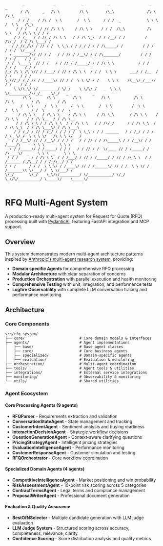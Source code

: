 ```
        _             _            _           _                  _          _                           
       / /\      _   /\ \         /\ \        /\_\               /\ \       /\ \     _                   
      / / /    / /\ /  \ \       /  \ \      / / /  _            \ \ \     /  \ \   /\_\                 
     / / /    / / // /\ \ \     / /\ \ \    / / /  /\_\          /\ \_\   / /\ \ \_/ / /                 
    / / /_   / / // / /\ \ \   / / /\ \_\  / / /__/ / /         / /\/_/  / / /\ \___/ /                  
   / /_//_/\/ / // / /  \ \_\ / / /_/ / / / /\_____/ /         / / /    / / /  \/____/                   
  / _______/\/ // / /   / / // / /__\/ / / /\_______/         / / /    / / /    / / /                    
 / /  \____\  // / /   / / // / /_____/ / / /\ \ \           / / /    / / /    / / /                     
/_/ /\ \ /\ \// / /___/ / // / /\ \ \  / / /  \ \ \      ___/ / /__  / / /    / / /                      
\_\//_/ /_/ // / /____\/ // / /  \ \ \/ / /    \ \ \    /\__\/_/___\/ / /    / / /                       
    \_\/\_\/ \/_________/ \/_/  _ \_\/\/_/   _  \_\_\   \/_________/\/_/_    \/_/   _           _        
        /\ \       /\ \        /\ \         /\ \           /\ \        /\ \        / /\        / /\      
       /  \ \     /  \ \      /  \ \       /  \ \         /  \ \      /  \ \      / /  \      / /  \     
      / /\ \ \   / /\ \ \    / /\ \ \     / /\ \_\       / /\ \ \    / /\ \ \    / / /\ \__  / / /\ \__  
     / / /\ \_\ / / /\ \_\  / / /\ \ \   / / /\/_/      / / /\ \_\  / / /\ \_\  / / /\ \___\/ / /\ \___\ 
    / / /_/ / // / /_/ / / / / /  \ \_\ / / / ______   / / /_/ / / / /_/_ \/_/  \ \ \ \/___/\ \ \ \/___/ 
   / / /__\/ // / /__\/ / / / /   / / // / / /\_____\ / / /__\/ / / /____/\      \ \ \       \ \ \       
  / / /_____// / /_____/ / / /   / / // / /  \/____ // / /_____/ / /\____\/  _    \ \ \  _    \ \ \      
 / / /      / / /\ \ \  / / /___/ / // / /_____/ / // / /\ \ \  / / /______ /_/\__/ / / /_/\__/ / /      
/ / /      / / /  \ \ \/ / /____\/ // / /______\/ // / /  \ \ \/ / /_______\\ \/___/ /  \ \/___/ /       
\/_/       \/_/    \_\/\/_________/ \/___________/ \/_/    \_\/\/__________/ \_____\/    \_____\/        
                                                                                                         

```

# RFQ Multi-Agent System

A production-ready multi-agent system for Request for Quote (RFQ) processing built with [PydanticAI](https://ai.pydantic.dev/), featuring FastAPI integration and MCP support.

## Overview

This system demonstrates modern multi-agent architecture patterns inspired by [Anthropic's multi-agent research system](https://www.anthropic.com/engineering/built-multi-agent-research-system), providing:

- **Domain specific Agents** for comprehensive RFQ processing
- **Modular Architecture** with clear separation of concerns
- **Production Orchestration** with parallel execution and health monitoring
- **Comprehensive Testing** with unit, integration, and performance tests
- **Logfire Observability** with complete LLM conversation tracing and performance monitoring

## Architecture

### Core Components

```
src/rfq_system/
├── core/                         # Core domain models & interfaces
├── agents/                       # Agent implementations
│   ├── base/                     # Base agent classes
│   ├── core/                     # Core business agents
│   ├── specialized/              # Domain-specific agents
│   └── evaluation/               # Evaluation & monitoring
├── orchestration/                # Multi-agent coordination
├── tools/                        # Agent tools & utilities
├── integrations/                 # External service integrations
├── monitoring/                   # Observability & monitoring
└── utils/                        # Shared utilities
```

### Agent Ecosystem

#### Core Processing Agents (9 agents)
- **RFQParser** - Requirements extraction and validation
- **ConversationStateAgent** - State management and tracking
- **CustomerIntentAgent** - Sentiment analysis and buying readiness
- **InteractionDecisionAgent** - Strategic workflow decisions
- **QuestionGenerationAgent** - Context-aware clarifying questions
- **PricingStrategyAgent** - Intelligent pricing strategies
- **EvaluationIntelligenceAgent** - Performance monitoring
- **CustomerResponseAgent** - Customer simulation and testing
- **RFQOrchestrator** - Core workflow coordination

#### Specialized Domain Agents (4 agents)
- **CompetitiveIntelligenceAgent** - Market positioning and win probability
- **RiskAssessmentAgent** - 10-point risk scoring across 5 categories
- **ContractTermsAgent** - Legal terms and compliance management
- **ProposalWriterAgent** - Professional document generation

#### Evaluation & Quality Assurance
- **BestOfNSelector** - Multiple candidate generation with LLM judge evaluation
- **LLM Judge System** - Structured scoring across accuracy, completeness, relevance, clarity
- **Confidence Scoring** - Score distribution analysis and quality metrics

